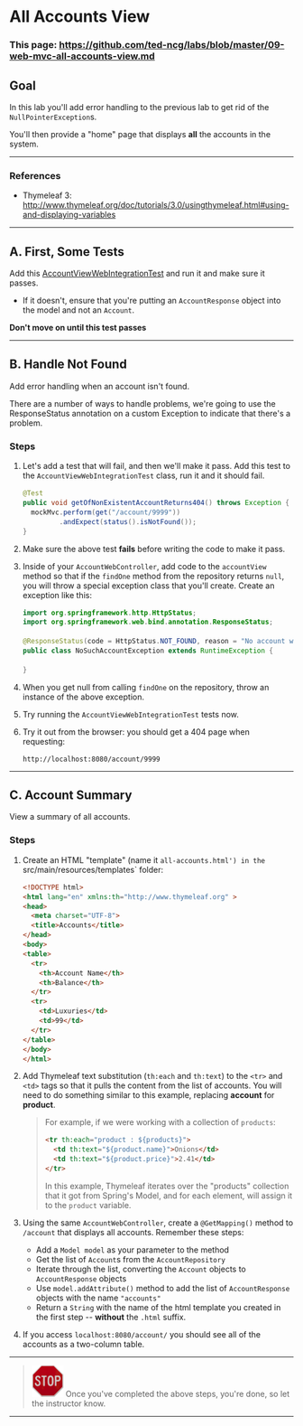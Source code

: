 # All Accounts View

### This page: https://github.com/ted-ncg/labs/blob/master/09-web-mvc-all-accounts-view.md

## Goal

In this lab you'll add error handling to the previous lab to get rid of the `NullPointerException`s.

You'll then provide a "home" page that displays **all** the accounts in the system.

----

### References

* Thymeleaf 3: http://www.thymeleaf.org/doc/tutorials/3.0/usingthymeleaf.html#using-and-displaying-variables

----

## A. First, Some Tests

Add this [AccountViewWebIntegrationTest](https://github.com/ted-ncg/labs/blob/master/AccountViewWebIntegrationTest.java) and run it and make sure it passes.

  * If it doesn't, ensure that you're putting an `AccountResponse` object into the model and not an `Account`.

**Don't move on until this test passes**

----

## B. Handle Not Found

Add error handling when an account isn't found.

There are a number of ways to handle problems, we're going to use the ResponseStatus annotation on a custom Exception to indicate that there's a problem.

### Steps

1. Let's add a test that will fail, and then we'll make it pass.
   Add this test to the `AccountViewWebIntegrationTest` class, run it and it should fail.

   ```java
   @Test
   public void getOfNonExistentAccountReturns404() throws Exception {
     mockMvc.perform(get("/account/9999"))
            .andExpect(status().isNotFound());
   }
   ```

1. Make sure the above test **fails** before writing the code to make it pass.

1. Inside of your `AccountWebController`, add code to the `accountView` method so that if the `findOne` method from the repository returns `null`, you will throw a special exception class that you'll create.
   Create an exception like this:

   ```java
   import org.springframework.http.HttpStatus;
   import org.springframework.web.bind.annotation.ResponseStatus;
  
   @ResponseStatus(code = HttpStatus.NOT_FOUND, reason = "No account with that ID was found.")
   public class NoSuchAccountException extends RuntimeException {
     
   }
   ```

1. When you get null from calling `findOne` on the repository, throw an instance of the above exception.

1. Try running the `AccountViewWebIntegrationTest` tests now.

1. Try it out from the browser: you should get a 404 page when requesting:

    ```
    http://localhost:8080/account/9999
    ```

----

## C. Account Summary

View a summary of all accounts.

### Steps

1. Create an HTML "template" (name it `all-accounts.html') in the `src/main/resources/templates` folder:

    ```HTML
    <!DOCTYPE html>
    <html lang="en" xmlns:th="http://www.thymeleaf.org" >
    <head>
      <meta charset="UTF-8">
      <title>Accounts</title>
    </head>
    <body>
    <table>
      <tr>
        <th>Account Name</th>
        <th>Balance</th>
      </tr>
      <tr>
        <td>Luxuries</td>
        <td>99</td>
      </tr>
    </table>
    </body>
    </html>
    ```

1. Add Thymeleaf text substitution (`th:each` and `th:text`) to the `<tr>` and `<td>` tags so that it pulls the content from the list of accounts.
   You will need to do something similar to this example, replacing **account** for **product**.
   
   >For example, if we were working with a collection of `products`:
   >
   >    ```html
   >    <tr th:each="product : ${products}">
   >      <td th:text="${product.name}">Onions</td>
   >      <td th:text="${product.price}">2.41</td>
   >    </tr>
   >    ```
   >
   > In this example, Thymeleaf iterates over the "products" collection that it got from Spring's Model, and for each element, will assign it to the `product` variable.

1. Using the same `AccountWebController`, create a `@GetMapping()` method to `/account` that displays all accounts. Remember these steps:

    * Add a `Model model` as your parameter to the method
    * Get the list of `Account`s from the `AccountRepository`
    * Iterate through the list, converting the `Account` objects to `AccountResponse` objects
    * Use `model.addAttribute()` method to add the list of `AccountResponse` objects with the name `"accounts"`
    * Return a `String` with the name of the html template you created in the first step -- **without** the `.html` suffix.

1. If you access `localhost:8080/account/` you should see all of the accounts as a two-column table.

----

> <img src="stop-sign.jpg" width="56" /> Once you've completed the above steps, you're done, so let the instructor know.

----
